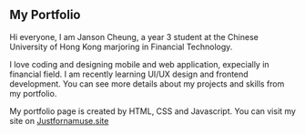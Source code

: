 ## My Portfolio

Hi everyone, I am Janson Cheung, a year 3 student at the Chinese University of Hong Kong marjoring in Financial Technology.

I love coding and designing mobile and web application, expecially in financial field. I am recently learning UI/UX design and frontend development. You can see more details about my projects and skills from my portfolio.

My portfolio page is created by HTML, CSS and Javascript. You can visit my site on <a href="www.justfornamuse.site">Justfornamuse.site</a>
